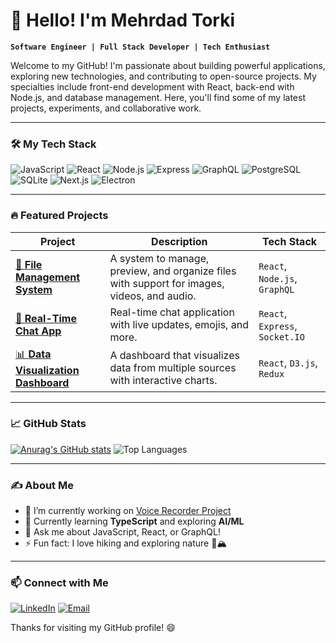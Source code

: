 # 👋 Hello! I'm Mehrdad Torki

**`Software Engineer | Full Stack Developer | Tech Enthusiast`**

Welcome to my GitHub! I'm passionate about building powerful applications, exploring new technologies, and contributing to open-source projects. My specialties include front-end development with React, back-end with Node.js, and database management. Here, you'll find some of my latest projects, experiments, and collaborative work.

---

### 🛠️ My Tech Stack

![JavaScript](https://img.shields.io/badge/-JavaScript-F7DF1E?logo=javascript&logoColor=black&style=flat-square)
![React](https://img.shields.io/badge/-React-61DAFB?logo=react&logoColor=black&style=flat-square)
![Node.js](https://img.shields.io/badge/-Node.js-339933?logo=node.js&logoColor=white&style=flat-square)
![Express](https://img.shields.io/badge/-Express-000000?logo=express&logoColor=white&style=flat-square)
![GraphQL](https://img.shields.io/badge/-GraphQL-E10098?logo=graphql&logoColor=white&style=flat-square)
![PostgreSQL](https://img.shields.io/badge/-PostgreSQL-336791?logo=postgresql&logoColor=white&style=flat-square)
![SQLite](https://img.shields.io/badge/-SQLite-003B57?logo=sqlite&logoColor=white&style=flat-square)
![Next.js](https://img.shields.io/badge/-Next.js-000000?logo=next.js&logoColor=white&style=flat-square)
![Electron](https://img.shields.io/badge/-Electron-47848F?logo=electron&logoColor=white&style=flat-square)

---

### 🔥 Featured Projects

| Project | Description | Tech Stack |
|---------|-------------|------------|
| [📂 **File Management System**](https://github.com/mehrdadtorki/file-management) | A system to manage, preview, and organize files with support for images, videos, and audio. | `React`, `Node.js`, `GraphQL` |
| [💬 **Real-Time Chat App**](https://github.com/mehrdadtorki/chat-app) | Real-time chat application with live updates, emojis, and more. | `React`, `Express`, `Socket.IO` |
| [📊 **Data Visualization Dashboard**](https://github.com/mehrdadtorki/dashboard) | A dashboard that visualizes data from multiple sources with interactive charts. | `React`, `D3.js`, `Redux` |

---

### 📈 GitHub Stats

[![Anurag's GitHub stats](https://github-readme-stats.vercel.app/api?username=anuraghazra)](https://github.com/anuraghazra/github-readme-stats)
![Top Languages](https://github-readme-stats.vercel.app/api/top-langs/?username=mehrdadtorki&layout=compact&theme=radical)

---

### ✍️ About Me

- 🔭 I’m currently working on [Voice Recorder Project](https://github.com/mehrdadtorki/voice-recorder)
- 🌱 Currently learning **TypeScript** and exploring **AI/ML**
- 💬 Ask me about JavaScript, React, or GraphQL!
- ⚡ Fun fact: I love hiking and exploring nature 🌲🏔️

---

### 📫 Connect with Me

[![LinkedIn](https://img.shields.io/badge/-LinkedIn-blue?style=flat-square&logo=linkedin&logoColor=white)](https://www.linkedin.com/in/mehrdadtorki/)
[![Email](https://img.shields.io/badge/-Email-red?style=flat-square&logo=gmail&logoColor=white)](mailto:mehrdadtorki1381@gmail.com)

Thanks for visiting my GitHub profile! 😄
